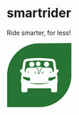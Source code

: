 # smartrider
Ride smarter, for less!

![Image of rideshare](https://github.com/xfgavin/SmartRider/blob/master/images/rideshare.png?raw=true|width=146px)
